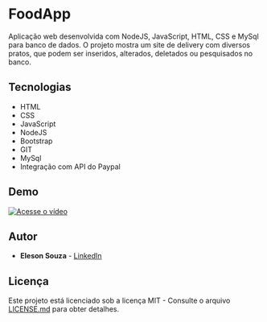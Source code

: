 # FoodApp

Aplicação web desenvolvida com NodeJS, JavaScript, HTML, CSS e MySql para banco de dados. O projeto mostra um site de delivery com diversos pratos, que podem ser inseridos, alterados, deletados ou pesquisados no banco.

## Tecnologias

* HTML
* CSS
* JavaScript
* NodeJS
* Bootstrap
* GIT
* MySql
* Integração com API do Paypal

## Demo
[![Acesse o vídeo](../master/public/assets/img/capa_demo.png)](https://drive.google.com/file/d/1U5aNVNx6AAEX44-llSd-htjAk6Om8QCG/view?usp=sharing)

## Autor

* **Eleson Souza** - [LinkedIn](https://www.linkedin.com/in/eleson-souza-97735a174/)

## Licença

Este projeto está licenciado sob a licença MIT - Consulte o arquivo [LICENSE.md](LICENSE.md) para obter detalhes.
